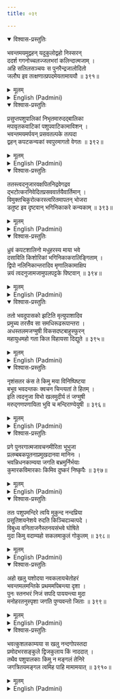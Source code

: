 ```yaml
---
title: ०३९

---
```

<div class="audioEmbed"  caption="सीतालक्ष्मी-वाचनम्" src="https://archive.org/download/nArAyaNIyam-shlokawise-audio/039/039_01.mp3"></div>
<details open><summary>विश्वास-प्रस्तुतिः</summary>

भवन्तमयमुद्वहन् यदुकुलोद्वहो निस्सरन्  
ददर्श गगनोच्चलज्जलभरां कलिन्दात्मजाम् ।  
अहि सलिलसञ्चयः स पुनरैन्द्रजालोदितो  
जलौघ इव तत्क्षणात्प्रपदमेयतामाययौ ॥ ३९१॥
</details>
<details><summary>मूलम्</summary>

भवन्तमयमुद्वहन् यदुकुलोद्वहो निस्सरन्  
ददर्श गगनोच्चलज्जलभरां कलिन्दात्मजाम् ।  
अहि सलिलसञ्चयः स पुनरैन्द्रजालोदितो  
जलौघ इव तत्क्षणात्प्रपदमेयतामाययौ ॥ ३९१॥
</details>





<details ><summary>English (Padmini)</summary>

This leading member of the Yadu family, Vasudeva, carrying Thee, found the river Kalindi, in spate with its flood waters rising sky high, when he came there; but, wonder of wonders, the waters receded and became only ankle deep, as if by Maya, and he was able to cross the river.

</details>

<div class="audioEmbed"  caption="सीतालक्ष्मी-वाचनम्" src="https://archive.org/download/nArAyaNIyam-shlokawise-audio/039/039_02.mp3"></div>
<details open><summary>विश्वास-प्रस्तुतिः</summary>

प्रसुप्तपशुपालिकां निभृतमारुदद्बालिका  
मपावृतकवाटिकां पशुपवाटिकामाविशन् ।  
भवन्तमयमर्पयन् प्रसवतल्पके तत्पदा  
द्वहन् कपटकन्यकां स्वपुरमागतो वेगतः ॥ ३९२॥
</details>
<details><summary>मूलम्</summary>

प्रसुप्तपशुपालिकां निभृतमारुदद्बालिका  
मपावृतकवाटिकां पशुपवाटिकामाविशन् ।  
भवन्तमयमर्पयन् प्रसवतल्पके तत्पदा  
द्वहन् कपटकन्यकां स्वपुरमागतो वेगतः ॥ ३९२॥
</details>





<details ><summary>English (Padmini)</summary>

Arriving at the house of Nanda, where all the cowherds were fast asleep, and where the doors were wide open, Vasudeva, hearing the soft crying of the baby girl, entered the confinement room, picked her up and left Thee in her place on the delivery bed and returned quickly to his city with that baby, Yoga Maya.

</details>

<div class="audioEmbed"  caption="सीतालक्ष्मी-वाचनम्" src="https://archive.org/download/nArAyaNIyam-shlokawise-audio/039/039_03.mp3"></div>
<details open><summary>विश्वास-प्रस्तुतिः</summary>

ततस्त्वदनुजारवक्षपितनिद्रवेगद्रव  
द्भटोत्करनिवेदितप्रसववार्तयैवार्तिमान् ।  
विमुक्तचिकुरोत्करस्त्वरितमापतन् भोजरा  
डतुष्ट इव दृष्टवान् भगिनिकाकरे कन्यकाम् ॥ ३९३॥
</details>
<details><summary>मूलम्</summary>

ततस्त्वदनुजारवक्षपितनिद्रवेगद्रव  
द्भटोत्करनिवेदितप्रसववार्तयैवार्तिमान् ।  
विमुक्तचिकुरोत्करस्त्वरितमापतन् भोजरा  
डतुष्ट इव दृष्टवान् भगिनिकाकरे कन्यकाम् ॥ ३९३॥
</details>





<details ><summary>English (Padmini)</summary>

The guards, whose sleep had been disturbed by the cries of Thy sister, ran to the Bhoja king, Kamsa, to inform him of the birth of the baby. Kamsa, arrived there at once, with his hair all in disarray and his mind agitated by the news of the delivery, but was totally confused and astonished at the sight of a girl baby, in his sister's hands.

</details>

<div class="audioEmbed"  caption="सीतालक्ष्मी-वाचनम्" src="https://archive.org/download/nArAyaNIyam-shlokawise-audio/039/039_04.mp3"></div>
<details open><summary>विश्वास-प्रस्तुतिः</summary>

ध्रुवं कपटशालिनो मधुहरस्य माया भवे  
दसाविति किशोरिकां भगिनिकाकरालिङ्गिताम् ।  
द्विपो नलिनिकान्तरादिव मृणालिकामाक्षिप  
न्नयं त्वदनुजामजामुपलपट्टके पिष्टवान् ॥ ३९४॥
</details>
<details><summary>मूलम्</summary>

ध्रुवं कपटशालिनो मधुहरस्य माया भवे  
दसाविति किशोरिकां भगिनिकाकरालिङ्गिताम् ।  
द्विपो नलिनिकान्तरादिव मृणालिकामाक्षिप  
न्नयं त्वदनुजामजामुपलपट्टके पिष्टवान् ॥ ३९४॥
</details>





<details ><summary>English (Padmini)</summary>

Thinking that this must be another trick of that cunning Vishnu, who killed the demon, Madhu, he snatched the little girl baby, clutched tightly in his sister's arms, like a wild elephant would pluck a tender lotus stalk from the middle of a lotus pond, and dashed Thy sister, Maya against a stone slab.

</details>

<div class="audioEmbed"  caption="सीतालक्ष्मी-वाचनम्" src="https://archive.org/download/nArAyaNIyam-shlokawise-audio/039/039_05.mp3"></div>
<details open><summary>विश्वास-प्रस्तुतिः</summary>

ततो भवदुपासको झटिति मृत्युपाशादिव  
प्रमुच्य तरसैव सा समधिरूढरूपान्तरा ।  
अधस्तलमजग्मुषी विकसदष्टबाहुस्फुरन्  
महायुधमहो गता किल विहायसा दिद्युते ॥ ३९५॥
</details>
<details><summary>मूलम्</summary>

ततो भवदुपासको झटिति मृत्युपाशादिव  
प्रमुच्य तरसैव सा समधिरूढरूपान्तरा ।  
अधस्तलमजग्मुषी विकसदष्टबाहुस्फुरन्  
महायुधमहो गता किल विहायसा दिद्युते ॥ ३९५॥
</details>





<details ><summary>English (Padmini)</summary>

Just as Thy devotee would slip through the chains of death, that Maya, who came as a baby girl, slipped past Kamsa's hands, quickly, took a different divine form,and flew up to the sky, resplendent with powerful weapons shining in her eight arms, without again touching the ground.

</details>

<div class="audioEmbed"  caption="सीतालक्ष्मी-वाचनम्" src="https://archive.org/download/nArAyaNIyam-shlokawise-audio/039/039_06.mp3"></div>
<details open><summary>विश्वास-प्रस्तुतिः</summary>

नृशंसतर कंस ते किमु मया विनिष्पिष्टया  
बभूव भवदन्तकः क्वचन चिन्त्यतां ते हितम् ।  
इति त्वदनुजा विभो खलमुदीर्य तं जग्मुषी  
मरुद्गणपणायिता भुवि च मन्दिराण्येयुषी ॥ ३९६॥
</details>
<details><summary>मूलम्</summary>

नृशंसतर कंस ते किमु मया विनिष्पिष्टया  
बभूव भवदन्तकः क्वचन चिन्त्यतां ते हितम् ।  
इति त्वदनुजा विभो खलमुदीर्य तं जग्मुषी  
मरुद्गणपणायिता भुवि च मन्दिराण्येयुषी ॥ ३९६॥
</details>





<details ><summary>English (Padmini)</summary>

As she flew up, she warned the wicked Kamsa, that killing her was of no use to him, as his destroyer was born elsewhere and that he should worry about his welfare. Then praised by the Marutganas and other gods, Thy sister Maha Maya, entered the temples on earth, where she is worshipped as Durga, Bhadrakali etc.

</details>

<div class="audioEmbed"  caption="सीतालक्ष्मी-वाचनम्" src="https://archive.org/download/nArAyaNIyam-shlokawise-audio/039/039_07.mp3"></div>
<details open><summary>विश्वास-प्रस्तुतिः</summary>

प्रगे पुनरगात्मजावचनमीरिता भूभुजा  
प्रलम्बबकपूतनाप्रमुखदानवा मानिनः ।  
भवन्निधनकाम्यया जगति बभ्रमुर्निर्भयाः  
कुमारकविमारकाः किमिव दुष्करं निष्कृपैः ॥ ३९७॥
</details>
<details><summary>मूलम्</summary>

प्रगे पुनरगात्मजावचनमीरिता भूभुजा  
प्रलम्बबकपूतनाप्रमुखदानवा मानिनः ।  
भवन्निधनकाम्यया जगति बभ्रमुर्निर्भयाः  
कुमारकविमारकाः किमिव दुष्करं निष्कृपैः ॥ ३९७॥
</details>





<details ><summary>English (Padmini)</summary>

The next morning,Kamsa related Yogamaya's warnings to the arrogant demons led by Pralamba, Baka, and Poothana. They roamed fearlessly all over the world, killing all infants, prompted by their desire to destoy Thee. No measure of cruelty was beyond these wicked demons.

</details>

<div class="audioEmbed"  caption="सीतालक्ष्मी-वाचनम्" src="https://archive.org/download/nArAyaNIyam-shlokawise-audio/039/039_08.mp3"></div>
<details open><summary>विश्वास-प्रस्तुतिः</summary>

ततः पशुपमन्दिरे त्वयि मुकुन्द नन्दप्रिया  
प्रसूतिशयनेशये रुदति किञ्चिदञ्चत्पदे ।  
विबुध्य वनिताजनैस्तनयसंभवे घोषिते  
मुदा किमु वदाम्यहो सकलमाकुलं गोकुलम् ॥ ३९८॥
</details>
<details><summary>मूलम्</summary>

ततः पशुपमन्दिरे त्वयि मुकुन्द नन्दप्रिया  
प्रसूतिशयनेशये रुदति किञ्चिदञ्चत्पदे ।  
विबुध्य वनिताजनैस्तनयसंभवे घोषिते  
मुदा किमु वदाम्यहो सकलमाकुलं गोकुलम् ॥ ३९८॥
</details>





<details ><summary>English (Padmini)</summary>

Oh Mukunda ! Thou, lying on the delivery bed, beside Yasoda, the wife of the cowherd, Nanda, in their house, began to cry, shaking Thy leg slightly. Awakened by Thy cries, the womenfolk announced loudly, the birth of a son and there was rejoicing all round Gokula. Oh ! How can I describe that happy, thrilling scene.

</details>

<div class="audioEmbed"  caption="सीतालक्ष्मी-वाचनम्" src="https://archive.org/download/nArAyaNIyam-shlokawise-audio/039/039_09.mp3"></div>
<details open><summary>विश्वास-प्रस्तुतिः</summary>

अहो खलु यशोदया नवकलायचेतोहरं  
भवन्तमलमन्तिके प्रथममपिबन्त्या दृशा ।  
पुनः स्तनभरं निजं सपदि पाययन्त्या मुदा  
मनोहरतनुस्पृशा जगति पुण्यवन्तो जिताः ॥ ३९९॥
</details>
<details><summary>मूलम्</summary>

अहो खलु यशोदया नवकलायचेतोहरं  
भवन्तमलमन्तिके प्रथममपिबन्त्या दृशा ।  
पुनः स्तनभरं निजं सपदि पाययन्त्या मुदा  
मनोहरतनुस्पृशा जगति पुण्यवन्तो जिताः ॥ ३९९॥
</details>





<details ><summary>English (Padmini)</summary>

Then Yasoda, overcome by joy, at the sight of Thee, lying beside her, looking like a freshly blossomed Kayambu flower, suckled Thee at her breast, fondling Thy soft, charming body, experiencing indescribable bliss. Oh ! Indeed, she is the most fortunate of all blessed beings in the world. How wonderful really !

</details>

<div class="audioEmbed"  caption="सीतालक्ष्मी-वाचनम्" src="https://archive.org/download/nArAyaNIyam-shlokawise-audio/039/039_10.mp3"></div>
<details open><summary>विश्वास-प्रस्तुतिः</summary>

भवत्कुशलकाम्यया स खलु नन्दगोपस्तदा  
प्रमोदभरसङ्कुले द्विजकुलाय किं नाददात् ।  
तथैव पशुपालकाः किमु न मङ्गलं तेनिरे  
जगत्रितयमङ्गल त्वमिह पाहि मामामयात् ॥ ३९१०॥
</details>
<details><summary>मूलम्</summary>

भवत्कुशलकाम्यया स खलु नन्दगोपस्तदा  
प्रमोदभरसङ्कुले द्विजकुलाय किं नाददात् ।  
तथैव पशुपालकाः किमु न मङ्गलं तेनिरे  
जगत्रितयमङ्गल त्वमिह पाहि मामामयात् ॥ ३९१०॥
</details>

<details ><summary>English (Padmini)</summary>

Nandagopa, filled with happiness, for the sake of Thy wellbeing, gave away innumerable gifts to the Brahmins. There was nothing he did not give. So also, there was no auspicious ceremony that the cowherds left undone. Oh Guruvayurappa ! Oh Most Auspicious One in the three worlds ! May Thou save me from my ailments here.

</details>

